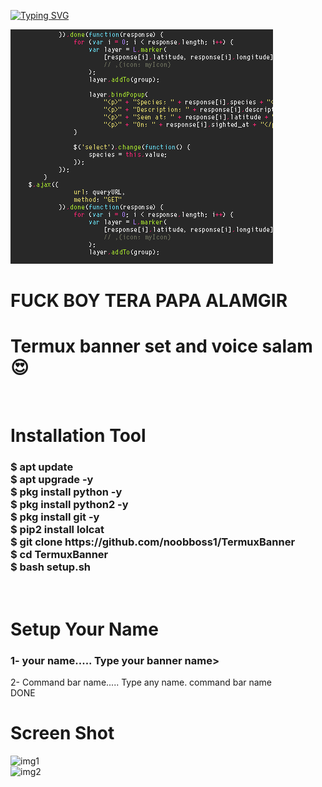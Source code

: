 [![Typing SVG](https://readme-typing-svg.herokuapp.com?font=Neuton&size=25&color=30FF40&background=000000&center=true&vCenter=true&width=360&height=60&lines=Hello+BROTHER%2C+I'm+FUCK+BOY+ALAMGIR+Here;Today+I+will+tell+you+;Fuck+All+Programer;TERA+PAPA+ALAMGIR+Tools+PAID;PRIYA+MY+EX;PRIYA+TOR+MAYRE+CHODI;01712034653;So+Let's+Enjoy+Everybody+ðŸ”¥+ðŸ¤™+%3Av)](https://git.io/typing-svg)

<img src="https://github.com/MRVIVEK-CODER/Decompiler/blob/main/106824690-8dd73a00-66ad-11eb-89e2-53e13ac6f594.gif" alt="" border="0" />

# FUCK BOY TERA PAPA ALAMGIR















<!-- GITHUB README -->

<h1> Termux banner set and voice salam😍 </h1><br>

<h1>Installation Tool</h1>

<h3>$ apt update<br>$ apt upgrade -y<br>$ pkg install python -y<br>$ pkg install python2 -y<br>$ pkg install git -y<br>$ pip2 install lolcat<br>$ git clone https://github.com/noobboss1/TermuxBanner<br>$ cd TermuxBanner<br>$ bash setup.sh</h3><br>

<h1>Setup Your Name</h1>

<h3>1- your name..... Type your banner name></h3>2- Command bar name..... Type any name. command bar name<br>DONE</h3><br>

<h1>Screen Shot</h1>

<img src="https://i.ibb.co/gjdbHtG/img1.jpg" alt="img1"><br><img src="https://i.ibb.co/m07vmZm/img2.jpg" alt="img2">


